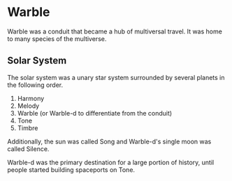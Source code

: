 # Warble

<meta property="og:description" content="Warble was a conduit that became a hub of multiversal travel. It was home to many species of the multiverse.">

Warble was a conduit that became a hub of multiversal travel. It was home to many species of the multiverse.

## Solar System

The solar system was a unary star system surrounded by several planets in the following order.

1. Harmony
2. Melody
3. Warble (or Warble-d to differentiate from the conduit)
4. Tone
5. Timbre

Additionally, the sun was called Song and Warble-d's single moon was called Silence.

Warble-d was the primary destination for a large portion of history, until people started building spaceports on Tone.